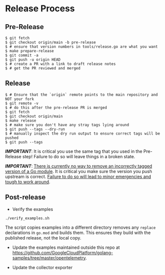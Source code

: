 # Release Process

## Pre-Release

```
$ git fetch
$ git checkout origin/main -b pre-release
$ # ensure that version numbers in tools/release.go are what you want
$ make prepare-release
$ git commit -a
$ git push -u origin HEAD
$ # create a PR with a link to draft release notes
$ # get the PR reviewed and merged
```

## Release

```
$ # Ensure that the `origin` remote points to the main repository and NOT your fork
$ git remote -v
$ # do this after the pre-release PR is merged
$ git fetch
$ git checkout origin/main
$ make release
$ # make sure you don't have any stray tags lying around
$ git push --tags --dry-run
$ # manually inspect the dry run output to ensure correct tags will be pushed
$ git push --tags
```

***IMPORTANT***: It is critical you use the same tag that you used in the Pre-Release step!
Failure to do so will leave things in a broken state.

***IMPORTANT***: [There is currently no way to remove an incorrectly tagged version of a Go module](https://github.com/golang/go/issues/34189).
It is critical you make sure the version you push upstream is correct.
[Failure to do so will lead to minor emergencies and tough to work around](https://github.com/open-telemetry/opentelemetry-go/issues/331).

## Post-release

* Verify the examples
```
./verify_examples.sh
```

The script copies examples into a different directory removes any `replace` declarations in `go.mod` and builds them.
This ensures they build with the published release, not the local copy.

* Update the examples maintained outside this repo at https://github.com/GoogleCloudPlatform/golang-samples/tree/master/opentelemetry.

* Update the collector exporter
